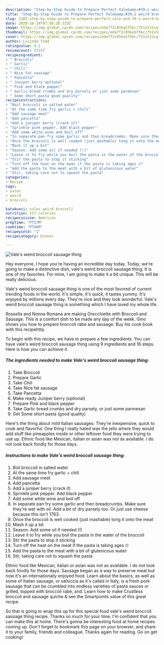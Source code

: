 ```yaml
---
description: "Step-by-Step Guide to Prepare Perfect Vale&amp;#39;s weird broccoli sausage thing"
title: "Step-by-Step Guide to Prepare Perfect Vale&amp;#39;s weird broccoli sausage thing"
slug: 1205-step-by-step-guide-to-prepare-perfect-vale-and-39-s-weird-broccoli-sausage-thing
date: 2020-10-24T07:50:20.519Z
image: https://img-global.cpcdn.com/recipes/eda7f2c85ba5f5bc/751x532cq70/vales-weird-broccoli-sausage-thing-recipe-main-photo.jpg
thumbnail: https://img-global.cpcdn.com/recipes/eda7f2c85ba5f5bc/751x532cq70/vales-weird-broccoli-sausage-thing-recipe-main-photo.jpg
cover: https://img-global.cpcdn.com/recipes/eda7f2c85ba5f5bc/751x532cq70/vales-weird-broccoli-sausage-thing-recipe-main-photo.jpg
author: Lucinda Todd
ratingvalue: 4.2
reviewcount: 25157
recipeingredient:
- " Broccoli"
- " Garlic"
- " Chili"
- " Nice fat sausage"
- " Pancetta"
- " Juniper berry optional"
- " Pink and black pepper"
- " Garlic bread crumbs and dry parsely or just some parmesan"
- " Some short pasta good quality"
recipeinstructions:
- "Boil broccoli in salted water"
- "At the same time fry garlic + chili"
- "Add sausage meet"
- "Add pancetta"
- "Add a juniper berry (crack it)"
- "Sprinkle pink pepper. Add black pepper"
- "Add some white wine and boil off"
- "In separate pan fry some garlic and then breadcrumbs. Make sure they&#39;re wet with oil. Add a bit of dry parsely too. Or just use cheese because this isn&#39;t 1763."
- "Once the broccoli is well cooked (just mashable) tong it onto the meat"
- "Mash it up a bit"
- "Season. Add some oil if needed (!)"
- "Leave it to fry while you boil the pasta in the water of the broccoli"
- "Stir the pasta to stop it sticking"
- "Turn off the heat on the meat if the pasta is taking ages 🙄"
- "Add the pasta to the meat with a bit of glutenicous water"
- "Stir, taking care not to squash the pasta"
categories:
- Recipe
tags:
- vales
- weird
- broccoli

katakunci: vales weird broccoli 
nutrition: 157 calories
recipecuisine: American
preptime: "PT17M"
cooktime: "PT46M"
recipeyield: "1"
recipecategory: Dinner

---
```



![Vale&#39;s weird broccoli sausage thing](https://img-global.cpcdn.com/recipes/eda7f2c85ba5f5bc/751x532cq70/vales-weird-broccoli-sausage-thing-recipe-main-photo.jpg)

Hey everyone, I hope you're having an incredible day today. Today, we're going to make a distinctive dish, vale&#39;s weird broccoli sausage thing. It is one of my favorites. For mine, I am going to make it a bit unique. This will be really delicious.

Vale&#39;s weird broccoli sausage thing is one of the most favored of current trending foods in the world. It's simple, it's quick, it tastes yummy. It's enjoyed by millions every day. They're nice and they look wonderful. Vale&#39;s weird broccoli sausage thing is something which I have loved my whole life.

Rossella and Nonna Romana are making Orecchiette with Broccoli and Sausage. This is a comfort dish to be made any day of the week. Gino shows you how to prepare broccoli rabe and sausage. Buy his cook book with this recipehttp.


To begin with this recipe, we have to prepare a few ingredients. You can have vale&#39;s weird broccoli sausage thing using 9 ingredients and 16 steps. Here is how you can achieve it.

<!--inarticleads1-->

##### The ingredients needed to make Vale&#39;s weird broccoli sausage thing:

1. Take  Broccoli
1. Prepare  Garlic
1. Take  Chili
1. Take  Nice fat sausage
1. Take  Pancetta
1. Make ready  Juniper berry (optional)
1. Prepare  Pink and black pepper
1. Take  Garlic bread crumbs and dry parsely, or just some parmesan
1. Get  Some short pasta (good quality)


Here&#39;s the thing about mild Italian sausages: They&#39;re inexpensive, quick to cook and flavorful. One thing I really hated was the jello where they would add stuff like pineapples inside or other leftover food they were trying to use up. Ethnic food like Mexican, italian or asian was not as available. I do not look back fondly for those days. 

<!--inarticleads2-->

##### Instructions to make Vale&#39;s weird broccoli sausage thing:

1. Boil broccoli in salted water
1. At the same time fry garlic + chili
1. Add sausage meet
1. Add pancetta
1. Add a juniper berry (crack it)
1. Sprinkle pink pepper. Add black pepper
1. Add some white wine and boil off
1. In separate pan fry some garlic and then breadcrumbs. Make sure they&#39;re wet with oil. Add a bit of dry parsely too. Or just use cheese because this isn&#39;t 1763.
1. Once the broccoli is well cooked (just mashable) tong it onto the meat
1. Mash it up a bit
1. Season. Add some oil if needed (!)
1. Leave it to fry while you boil the pasta in the water of the broccoli
1. Stir the pasta to stop it sticking
1. Turn off the heat on the meat if the pasta is taking ages 🙄
1. Add the pasta to the meat with a bit of glutenicous water
1. Stir, taking care not to squash the pasta


Ethnic food like Mexican, italian or asian was not as available. I do not look back fondly for those days. Sausage began as a way to preserve meat but now it&#39;s an internationally enjoyed food. Learn about the basics, as well as some of Italian sausage, or salsiccia as it&#39;s called in Italy, is a fresh pork sausage that can be crumbled into endless varieties of pasta sauces or grilled, topped with broccoli rabe, and. Learn how to make Crustless broccoli and sausage quiche &amp; see the Smartpoints value of this great recipe. 

So that is going to wrap this up for this special food vale&#39;s weird broccoli sausage thing recipe. Thanks so much for your time. I'm confident that you can make this at home. There's gonna be interesting food at home recipes coming up. Don't forget to bookmark this page on your browser, and share it to your family, friends and colleague. Thanks again for reading. Go on get cooking!
